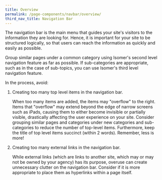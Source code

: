 ```yaml
---
title: Overview
permalink: /page-components/navbar/overview/
third_nav_title: Navigation Bar
---
```

The navigation bar is the main menu that guides your site's visitors to the information they are looking for. Hence, it is important for your site to be structured logically, so that users can reach the information as quickly and easily as possible.

Group similar pages under a common category using Isomer's second level navigation feature as far as possible. If sub-categories are appropriate, such as in the case of sub-topics, you can use Isomer's third level navigation feature.

In the process, avoid:

1. Creating too many top level items in the navigation bar.

   When too many items are added, the items may "overflow" to the right. Items that "overflow" may extend beyond the edge of narrow screens such as iPads, causing them to either become invisible or partially visible, drastically affecting the user experience on your site. Consider grouping similar pages and categories under new categories and sub-categories to reduce the number of top-level items. Furthermore, keep the title of top level items succinct (within 2 words). Remember, less is more!

2. Creating too many external links in the navigation bar.

   While external links (which are links to another site, which may or may not be owned by your agency) has its purpose, overuse can create unnecessary clutter on the navigation bar. Consider if it is more appropriate to place them as hyperlinks within a page itself.
